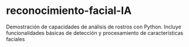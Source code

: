 # reconocimiento-facial-IA
Demostración de capacidades de análisis de rostros con Python. Incluye funcionalidades básicas de detección y procesamiento de características faciales
